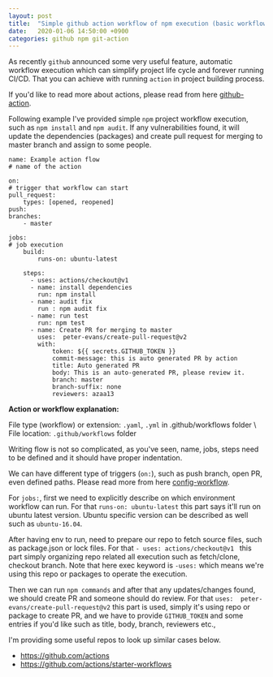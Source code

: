 ```yaml
---
layout: post
title:  "Simple github action workflow of npm execution (basic workflow)"
date:   2020-01-06 14:50:00 +0900
categories: github npm git-action
---
```


As recently `github` announced some very useful feature, automatic workflow execution which can simplify project life cycle and forever running CI/CD.
That you can achieve with running `action` in project building process.

If you'd like to read more about actions, please read from here [github-action](https://help.github.com/en/actions/automating-your-workflow-with-github-actions/about-github-actions).

Following example I've provided simple `npm` project workflow execution, such as `npm install` and `npm audit`. If any vulnerabilities found, it will update the dependencies (packages) and create pull request for merging to master branch and assign to some people.

```
name: Example action flow 
# name of the action

on:
# trigger that workflow can start
pull_request:
    types: [opened, reopened]
push:
branches:
    - master

jobs:
# job execution
    build:
        runs-on: ubuntu-latest

    steps:
      - uses: actions/checkout@v1 
      - name: install dependencies
        run: npm install
      - name: audit fix
        run : npm audit fix
      - name: run test
        run: npm test 
      - name: Create PR for merging to master
        uses:  peter-evans/create-pull-request@v2
        with:
            token: ${{ secrets.GITHUB_TOKEN }}
            commit-message: this is auto generated PR by action
            title: Auto generated PR
            body: This is an auto-generated PR, please review it.
            branch: master
            branch-suffix: none
            reviewers: azaa13
```

**Action or workflow explanation:**

File type (workflow) or extension: `.yaml`, `.yml` in .github/workflows folder \\
File location: `.github/workflows` folder 

Writing flow is not so complicated, as you've seen, name, jobs, steps need to be defined and it should have proper indentation.

We can have different type of triggers (`on:`), such as push branch, open PR, even defined paths.
Please read more from here [config-workflow](https://help.github.com/en/actions/automating-your-workflow-with-github-actions/configuring-a-workflow).

For `jobs:`, first we need to explicitly describe on which environment workflow can run. For that `runs-on: ubuntu-latest` this part says it'll run on ubuntu latest version.
Ubuntu specific version can be described as well such as `ubuntu-16.04`.

After having env to run, need to prepare our repo to fetch source files, such as package.json or lock files. For that  `- uses: actions/checkout@v1 ` this part simply organizing  repo related all execution such as fetch/clone, checkout branch. Note that here exec keyword is `-uses:` which means we're using this repo or packages to operate the execution.

Then we can run `npm commands` and after that any updates/changes found, we should create PR and someone should do review.
For that `uses:  peter-evans/create-pull-request@v2` this part is used, simply it's using repo or package to create PR, and we have to provide `GITHUB_TOKEN` and some entries if you'd like such as title, body, branch, reviewers etc.,

I'm providing some useful repos to look up similar cases below.
 - <https://github.com/actions>
 - <https://github.com/actions/starter-workflows>

